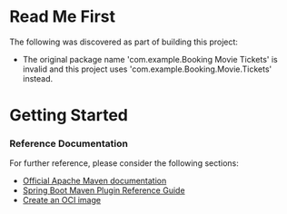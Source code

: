# Read Me First
The following was discovered as part of building this project:

* The original package name 'com.example.Booking Movie Tickets' is invalid and this project uses 'com.example.Booking.Movie.Tickets' instead.

# Getting Started

### Reference Documentation
For further reference, please consider the following sections:

* [Official Apache Maven documentation](https://maven.apache.org/guides/index.html)
* [Spring Boot Maven Plugin Reference Guide](https://docs.spring.io/spring-boot/docs/3.2.3/maven-plugin/reference/html/)
* [Create an OCI image](https://docs.spring.io/spring-boot/docs/3.2.3/maven-plugin/reference/html/#build-image)

